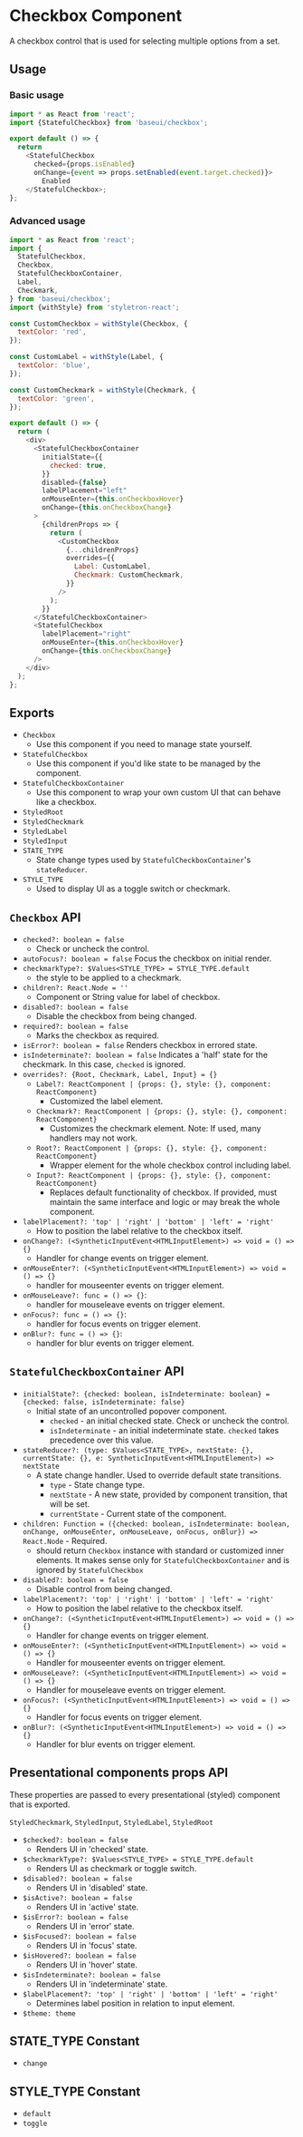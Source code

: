 # Checkbox Component

A checkbox control that is used for selecting multiple options from a set.

## Usage

### Basic usage

```javascript
import * as React from 'react';
import {StatefulCheckbox} from 'baseui/checkbox';

export default () => {
  return
    <StatefulCheckbox
      checked={props.isEnabled}
      onChange={event => props.setEnabled(event.target.checked)}>
        Enabled
    </StatefulCheckbox>;
};
```

### Advanced usage

```javascript
import * as React from 'react';
import {
  StatefulCheckbox,
  Checkbox,
  StatefulCheckboxContainer,
  Label,
  Checkmark,
} from 'baseui/checkbox';
import {withStyle} from 'styletron-react';

const CustomCheckbox = withStyle(Checkbox, {
  textColor: 'red',
});

const CustomLabel = withStyle(Label, {
  textColor: 'blue',
});

const CustomCheckmark = withStyle(Checkmark, {
  textColor: 'green',
});

export default () => {
  return (
    <div>
      <StatefulCheckboxContainer
        initialState={{
          checked: true,
        }}
        disabled={false}
        labelPlacement="left"
        onMouseEnter={this.onCheckboxHover}
        onChange={this.onCheckboxChange}
      >
        {childrenProps => {
          return (
            <CustomCheckbox
              {...childrenProps}
              overrides={{
                Label: CustomLabel,
                Checkmark: CustomCheckmark,
              }}
            />
          );
        }}
      </StatefulCheckboxContainer>
      <StatefulCheckbox
        labelPlacement="right"
        onMouseEnter={this.onCheckboxHover}
        onChange={this.onCheckboxChange}
      />
    </div>
  );
};
```

## Exports

* `Checkbox`
  * Use this component if you need to manage state yourself.
* `StatefulCheckbox`
  * Use this component if you'd like state to be managed by the component.
* `StatefulCheckboxContainer`
  * Use this component to wrap your own custom UI that can behave like a checkbox.
* `StyledRoot`
* `StyledCheckmark`
* `StyledLabel`
* `StyledInput`
* `STATE_TYPE`
  * State change types used by `StatefulCheckboxContainer`'s `stateReducer`.
* `STYLE_TYPE`
  * Used to display UI as a toggle switch or checkmark.

## `Checkbox` API

* `checked?: boolean = false`
  * Check or uncheck the control.
* `autoFocus?: boolean = false`
  Focus the checkbox on initial render.
* `checkmarkType?: $Values<STYLE_TYPE> = STYLE_TYPE.default`
  * the style to be applied to a checkmark.
* `children?: React.Node = ''`
  * Component or String value for label of checkbox.
* `disabled?: boolean = false`
  * Disable the checkbox from being changed.
* `required?: boolean = false`
  * Marks the checkbox as required.
* `isError?: boolean = false`
  Renders checkbox in errored state.
* `isIndeterminate?: boolean = false`
  Indicates a 'half' state for the checkmark. In this case, `checked` is ignored.
* `overrides?: {Root, Checkmark, Label, Input} = {}`
  * `Label?: ReactComponent | {props: {}, style: {}, component: ReactComponent}`
    * Customized the label element.
  * `Checkmark?: ReactComponent | {props: {}, style: {}, component: ReactComponent}`
    * Customizes the checkmark element. Note: If used, many handlers may not work.
  * `Root?: ReactComponent | {props: {}, style: {}, component: ReactComponent}`
    * Wrapper element for the whole checkbox control including label.
  * `Input?: ReactComponent | {props: {}, style: {}, component: ReactComponent}`
    * Replaces default functionality of checkbox. If provided, must maintain the same interface
      and logic or may break the whole component.
* `labelPlacement?: 'top' | 'right' | 'bottom' | 'left' = 'right'`
  * How to position the label relative to the checkbox itself.
* `onChange?: (<SyntheticInputEvent<HTMLInputElement>) => void = () => {}`
  * Handler for change events on trigger element.
* `onMouseEnter?: (<SyntheticInputEvent<HTMLInputElement>) => void = () => {}`
  * handler for mouseenter events on trigger element.
* `onMouseLeave?: func = () => {}`:
  * handler for mouseleave events on trigger element.
* `onFocus?: func = () => {}`:
  * handler for focus events on trigger element.
* `onBlur?: func = () => {}`:
  * handler for blur events on trigger element.

## `StatefulCheckboxContainer` API

* `initialState?: {checked: boolean, isIndeterminate: boolean} = {checked: false, isIndeterminate: false}`
  * Initial state of an uncontrolled popover component.
    * `checked` - an initial checked state. Check or uncheck the control.
    * `isIndeterminate` - an initial indeterminate state. `checked` takes precedence over this value.
* `stateReducer?: (type: $Values<STATE_TYPE>, nextState: {}, currentState: {}, e: SyntheticInputEvent<HTMLInputElement>) => nextState`
  * A state change handler. Used to override default state transitions.
    * `type` - State change type.
    * `nextState` - A new state, provided by component transition, that will be set.
    * `currentState` - Current state of the component.
* `children: Function = ({checked: boolean, isIndeterminate: boolean, onChange, onMouseEnter, onMouseLeave, onFocus, onBlur}) => React.Node` - Required.
  * should return `Checkbox` instance with standard or customized inner elements. It makes sense only for
    `StatefulCheckboxContainer` and is ignored by `StatefulCheckbox`
* `disabled?: boolean = false`
  * Disable control from being changed.
* `labelPlacement?: 'top' | 'right' | 'bottom' | 'left' = 'right'`
  * How to position the label relative to the checkbox itself.
* `onChange?: (<SyntheticInputEvent<HTMLInputElement>) => void = () => {}`
  * Handler for change events on trigger element.
* `onMouseEnter?: (<SyntheticInputEvent<HTMLInputElement>) => void = () => {}`
  * Handler for mouseenter events on trigger element.
* `onMouseLeave?: (<SyntheticInputEvent<HTMLInputElement>) => void = () => {}`
  * Handler for mouseleave events on trigger element.
* `onFocus?: (<SyntheticInputEvent<HTMLInputElement>) => void = () => {}`
  * Handler for focus events on trigger element.
* `onBlur?: (<SyntheticInputEvent<HTMLInputElement>) => void = () => {}`
  * Handler for blur events on trigger element.

## Presentational components props API

These properties are passed to every presentational (styled) component that is exported.

`StyledCheckmark`, `StyledInput`, `StyledLabel`, `StyledRoot`

* `$checked?: boolean = false`
  * Renders UI in 'checked' state.
* `$checkmarkType?: $Values<STYLE_TYPE> = STYLE_TYPE.default`
  * Renders UI as checkmark or toggle switch.
* `$disabled?: boolean = false`
  * Renders UI in 'disabled' state.
* `$isActive?: boolean = false`
  * Renders UI in 'active' state.
* `$isError?: boolean = false`
  * Renders UI in 'error' state.
* `$isFocused?: boolean = false`
  * Renders UI in 'focus' state.
* `$isHovered?: boolean = false`
  * Renders UI in 'hover' state.
* `$isIndeterminate?: boolean = false`
  * Renders UI in 'indeterminate' state.
* `$labelPlacement?: 'top' | 'right' | 'bottom' | 'left' = 'right'`
  * Determines label position in relation to input element.
* `$theme: theme`

## STATE_TYPE Constant

* `change`

## STYLE_TYPE Constant

* `default`
* `toggle`

